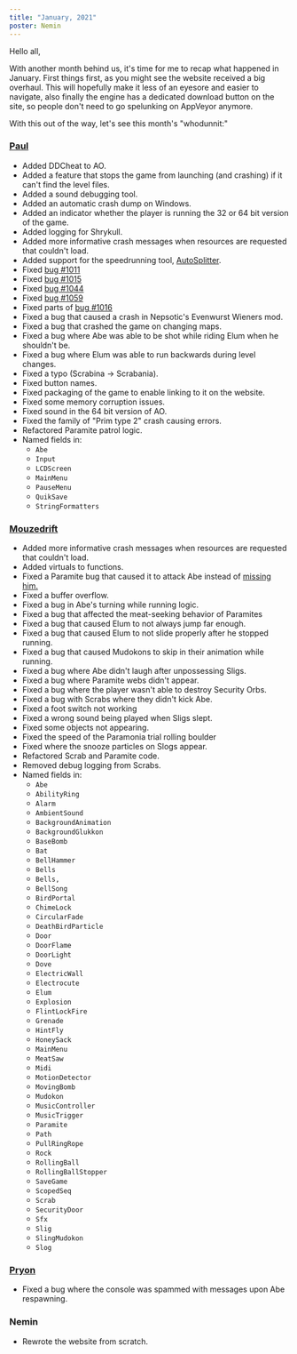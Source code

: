 ```yaml
---
title: "January, 2021"
poster: Nemin
---
```


Hello all,

With another month behind us, it's time for me to recap what happened in January. First things
first, as you might see the website received a big overhaul. This will hopefully make it less of an
eyesore and easier to navigate, also finally the engine has a dedicated download button on the site,
so people don't need to go spelunking on AppVeyor anymore.

With this out of the way, let's see this month's "whodunnit:"

### [Paul]

* Added DDCheat to AO.
* Added a feature that stops the game from launching (and crashing) if it can't find the level files.
* Added a sound debugging tool.
* Added an automatic crash dump on Windows.
* Added an indicator whether the player is running the 32 or 64 bit version of the game.
* Added logging for Shrykull.
* Added more informative crash messages when resources are requested that couldn't load.
* Added support for the speedrunning tool, [AutoSplitter](https://autosplitter.com/).
* Fixed [bug #1011](https://github.com/AliveTeam/alive_reversing/issues/1011)
* Fixed [bug #1015](https://github.com/AliveTeam/alive_reversing/issues/1015)
* Fixed [bug #1044](https://github.com/AliveTeam/alive_reversing/issues/1044)
* Fixed [bug #1059](https://github.com/AliveTeam/alive_reversing/issues/1059)
* Fixed parts of [bug #1016](https://github.com/AliveTeam/alive_reversing/issues/1016)
* Fixed a bug that caused a crash in Nepsotic's Evenwurst Wieners mod.
* Fixed a bug that crashed the game on changing maps.
* Fixed a bug where Abe was able to be shot while riding Elum when he shouldn't be.
* Fixed a bug where Elum was able to run backwards during level changes.
* Fixed a typo (Scrabina -> Scrabania).
* Fixed button names.
* Fixed packaging of the game to enable linking to it on the website.
* Fixed some memory corruption issues.
* Fixed sound in the 64 bit version of AO.
* Fixed the family of "Prim type 2" crash causing errors.
* Refactored Paramite patrol logic.
* Named fields in:
	* `Abe`
	* `Input`
	* `LCDScreen`
	* `MainMenu`
	* `PauseMenu`
	* `QuikSave`
	* `StringFormatters`

### [Mouzedrift]

* Added more informative crash messages when resources are requested that couldn't load.
* Added virtuals to functions.
* Fixed a Paramite bug that caused it to attack Abe instead of [missing him.](https://www.twitch.tv/videos/883386664)
* Fixed a buffer overflow.
* Fixed a bug in Abe's turning while running logic.
* Fixed a bug that affected the meat-seeking behavior of Paramites
* Fixed a bug that caused Elum to not always jump far enough.
* Fixed a bug that caused Elum to not slide properly after he stopped running.
* Fixed a bug that caused Mudokons to skip in their animation while running.
* Fixed a bug where Abe didn't laugh after unpossessing Sligs.
* Fixed a bug where Paramite webs didn't appear.
* Fixed a bug where the player wasn't able to destroy Security Orbs.
* Fixed a bug with Scrabs where they didn't kick Abe.
* Fixed a foot switch not working
* Fixed a wrong sound being played when Sligs slept.
* Fixed some objects not appearing.
* Fixed the speed of the Paramonia trial rolling boulder
* Fixed where the snooze particles on Slogs appear.
* Refactored Scrab and Paramite code.
* Removed debug logging from Scrabs.
* Named fields in:
	* `Abe`
	* `AbilityRing`
	* `Alarm`
	* `AmbientSound`
	* `BackgroundAnimation`
	* `BackgroundGlukkon`
	* `BaseBomb`
	* `Bat`
	* `BellHammer`
	* `Bells`
	* `Bells,`
	* `BellSong`
	* `BirdPortal`
	* `ChimeLock`
	* `CircularFade`
	* `DeathBirdParticle`
	* `Door`
	* `DoorFlame`
	* `DoorLight`
	* `Dove`
	* `ElectricWall`
	* `Electrocute`
	* `Elum`
	* `Explosion`
	* `FlintLockFire`
	* `Grenade`
	* `HintFly`
	* `HoneySack`
	* `MainMenu`
	* `MeatSaw`
	* `Midi`
	* `MotionDetector`
	* `MovingBomb`
	* `Mudokon`
	* `MusicController`
	* `MusicTrigger`
	* `Paramite`
	* `Path`
	* `PullRingRope`
	* `Rock`
	* `RollingBall`
	* `RollingBallStopper`
	* `SaveGame`
	* `ScopedSeq`
	* `Scrab`
	* `SecurityDoor`
	* `Sfx`
	* `Slig`
	* `SlingMudokon`
	* `Slog`


### [Pryon]

* Fixed a bug where the console was spammed with messages upon Abe respawning.

### Nemin

* Rewrote the website from scratch.

[Paul]: https://github.com/AliveTeam/alive_reversing/pulls?page=1&q=is%3Apr+is%3Aclosed+created%3A2021-01-01..2021-02-01+author%3Apaulsapps
[D3nwah]: https://github.com/AliveTeam/alive_reversing/pulls?q=is%3Apr+is%3Aclosed+created%3A2021-01-01..2021-02-01+author%3AD3nwah
[Mouzedrift]: https://github.com/AliveTeam/alive_reversing/pulls?q=is%3Apr+is%3Aclosed+created%3A2021-01-01..2021-02-01+author%3Amouzedrift
[LIJI32]: https://github.com/AliveTeam/alive_reversing/pulls?q=is%3Apr+is%3Aclosed+created%3A2021-01-01..2021-02-01+author%3ALIJI32
[Pryon]: https://github.com/AliveTeam/alive_reversing/pulls?q=is%3Apr+is%3Aclosed+created%3A2021-01-01..2021-02-01+author%3APryon
[THEONLYDarkShadow]: https://github.com/AliveTeam/alive_reversing/pulls?q=is%3Apr+is%3Aclosed+created%3A2021-01-01..2021-02-01+author%3ATHEONLYDarkShadow
[UltraStars3000]: https://github.com/AliveTeam/alive_reversing/pulls?q=is%3Apr+is%3Aclosed+created%3A2021-01-01..2021-02-01+author%3AUltraStars3000
